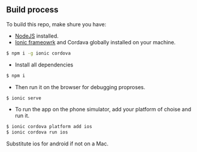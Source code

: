 ## Build process

To build this repo, make shure you have:

- [NodeJS](https://nodejs.org/en/) installed.
- [Ionic frameowrk](https://ionicframework.com/getting-started/) and Cordava globally installed on your machine.
```bash
$ npm i -g ionic cordova
```
- Install all dependencies
```bash
$ npm i
```
- Then run it on the browser for debugging proproses.
```bash
$ ionic serve
```
- To run the app on the phone simulator, add your platform of choise and run it.
```bash
$ ionic cordova platform add ios
$ ionic cordova run ios
```

Substitute ios for android if not on a Mac.

